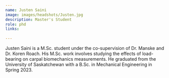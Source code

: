 ```yaml
---
name: Justen Saini
image: images/headshots/Justen.jpg
description: Master's Student
role: phd
links:
  
---
```


Justen Saini is a M.Sc. student under the co-supervision of Dr. Manske and Dr. Koren Roach. His M.Sc. work involves studying the effects of load-bearing on carpal biomechanics measurements. He graduated from the University of Saskatchewan with a B.Sc. in Mechanical Engineering in Spring 2023.
